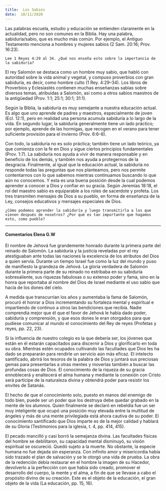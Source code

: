 ```yaml
---
title:  Los Sabios
date:  18/11/2020
---
```


Las palabras escuela, estudio y educación se entienden claramente en la actualidad, pero no son comunes en la Biblia. Hay una palabra, sabiduría/sabio, que es mucho más común. Por ejemplo, el Antiguo Testamento menciona a hombres y mujeres sabios (2 Sam. 20:16; Prov. 16:23).

`Lee 1 Reyes 4:29 al 34. ¿Qué nos enseña esto sobre la importancia de la sabiduría?`

El rey Salomón se destaca como un hombre muy sabio, que habló con autoridad sobre la vida animal y vegetal, y compuso proverbios con gran sabiduría, es decir, como hombre culto (1 Rey. 4:29–34). Los libros de Proverbios y Eclesiastés contienen muchas enseñanzas sabias sobre diversos temas, atribuidas a Salomón, así como a otros sabios maestros de la antigüedad (Prov. 1:1; 25:1; 30:1; 31:1).

Según la Biblia, la sabiduría es muy semejante a nuestra educación actual. Es algo que uno aprende de padres y maestros, especialmente de joven (Ecl. 12:1), pero en realidad una persona acumula sabiduría a lo largo de la vida. En segundo lugar, la sabiduría generalmente tiene un lado práctico; por ejemplo, aprende de las hormigas, que recogen en el verano para tener suficiente provisión para el invierno (Prov. 6:6–8).

Con todo, la sabiduría no es solo práctica; también tiene un lado teórico, ya que comienza con la fe en Dios y sigue ciertos principios fundamentales (Prov. 1:7). La sabiduría nos ayuda a vivir de manera responsable y en beneficio de los demás, y también nos ayuda a protegernos de la desgracia. Finalmente, al igual que la educación actual, la sabiduría no responde todas las preguntas que nos planteamos, pero nos permite contentarnos con lo que sabemos mientras continuamos buscando lo que aún no conocemos. Y esta es una buena posición desde la cual podemos aprender a conocer a Dios y confiar en su gracia. Según Jeremías 18:18, el rol del maestro sabio es equiparable a los roles de sacerdote y profeta. Los tres transmiten mensajes de Dios a su pueblo, en forma de enseñanza de la Ley, consejos educativos y mensajes especiales de Dios.

`¿Cómo podemos aprender la sabiduría y luego transmitirla a los que vienen después de nosotros? ¿Por qué es tan importante que hagamos esto, como pueblo?`

---

#### Comentarios Elena G.W

El nombre de Jehová fue grandemente honrado durante la primera parte del reinado de Salomón. La sabiduría y la justicia reveladas por el rey atestiguaban ante todas las naciones la excelencia de los atributos del Dios a quien servía. Durante un tiempo Israel fue como la luz del mundo y puso de manifiesto la grandeza de Jehová. La gloria verdadera de Salomón durante la primera parte de su reinado no estribaba en su sabiduría sobresaliente, sus riquezas fabulosas o su extenso poder y fama, sino en la honra que reportaba al nombre del Dios de Israel mediante el uso sabio que hacía de los dones del cielo.

A medida que transcurrían los años y aumentaba la fama de Salomón, procuró él honrar a Dios incrementando su fortaleza mental y espiritual e impartiendo de continuo a otros las bendiciones que recibía. Nadie comprendía mejor que él que el favor de Jehová le había dado poder, sabiduría y comprensión, y que esos dones le eran otorgados para que pudiese comunicar al mundo el conocimiento del Rey de reyes (Profetas y reyes, pp. 22, 23).

Si la influencia de nuestro colegio es la que debería ser, los jóvenes que están en él estarán capacitados para discernir a Dios y glorificarlo en toda su obra. Mientras estén ocupados cultivando las facultades que Dios les ha dado se prepararán para rendirle un servicio aún más eficaz. El intelecto santificado, abrirá los tesoros de la palabra de Dios y juntará sus preciosas gemas para presentarlas a otras mentes y moverlas también a buscar las profundas cosas de Dios. El conocimiento de la riqueza de su gracia ennoblecerá y enaltecerá el alma humana y mediante la conexión con Cristo será partícipe de la naturaleza divina y obtendrá poder para resistir los envites de Satanás.

El hecho de que el conocimiento solo, puesto en manos del enemigo de todo bien, puede ser un poder que los destruya debe quedar grabado en la mente de los alumnos. Quien finalmente se declaró en rebeldía fue un ser muy inteligente que ocupó una posición muy elevada entre la multitud de ángeles y más de una mente privilegiada está ahora cautiva de su poder. El conocimiento santificado que Dios imparte es de la mejor calidad y hablará de su Gloria (Testimonios para la iglesia, t. 4, pp. 414, 415).

El pecado mancilló y casi borró la semejanza divina. Las facultades físicas del hombre se debilitaron, su capacidad mental disminuyó, su visión espiritual se oscureció. Quedó sujeto a la muerte. No obstante, la especie humana no fue dejada sin esperanza. Con infinito amor y misericordia había sido trazado el plan de salvación y se le otorgó una vida de prueba. La obra de la redención debía restaurar en el hombre la imagen de su Hacedor, devolverlo a la perfección con que había sido creado, promover el desarrollo del cuerpo, la mente y el alma, a fin de que se llevase a cabo el propósito divino de su creación. Este es el objeto de la educación, el gran objeto de la vida (La educación, pp. 15, 16).